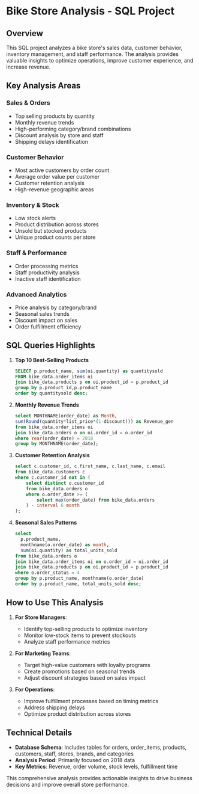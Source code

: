 
# Bike Store Analysis - SQL Project

## Overview
This SQL project analyzes a bike store's sales data, customer behavior, inventory management, and staff performance. The analysis provides valuable insights to optimize operations, improve customer experience, and increase revenue.

## Key Analysis Areas

### Sales & Orders
- Top selling products by quantity
- Monthly revenue trends
- High-performing category/brand combinations
- Discount analysis by store and staff
- Shipping delays identification

### Customer Behavior
- Most active customers by order count
- Average order value per customer
- Customer retention analysis
- High-revenue geographic areas

### Inventory & Stock
- Low stock alerts
- Product distribution across stores
- Unsold but stocked products
- Unique product counts per store

### Staff & Performance
- Order processing metrics
- Staff productivity analysis
- Inactive staff identification

### Advanced Analytics
- Price analysis by category/brand
- Seasonal sales trends
- Discount impact on sales
- Order fulfillment efficiency

## SQL Queries Highlights

1. **Top 10 Best-Selling Products**
   ```sql
   SELECT p.product_name, sum(oi.quantity) as quantitysold 
   FROM bike_data.order_items oi 
   join bike_data.products p on oi.product_id = p.product_id
   group by p.product_id,p.product_name
   order by quantitysold desc;
   ```

2. **Monthly Revenue Trends**
   ```sql
   select MONTHNAME(order_date) as Month, 
   sum(Round(quantity*list_price*(1-discount))) as Revenue_gen 
   from bike_data.order_items oi
   join bike_data.orders o on oi.order_id = o.order_id 
   where Year(order_date) = 2018
   group by MONTHNAME(order_date);
   ```

3. **Customer Retention Analysis**
   ```sql
   select c.customer_id, c.first_name, c.last_name, c.email
   from bike_data.customers c
   where c.customer_id not in (
       select distinct o.customer_id
       from bike_data.orders o
       where o.order_date >= (
           select max(order_date) from bike_data.orders
       ) - interval 6 month
   );
   ```

4. **Seasonal Sales Patterns**
   ```sql
   select 
     p.product_name,
     monthname(o.order_date) as month,
     sum(oi.quantity) as total_units_sold
   from bike_data.orders o
   join bike_data.order_items oi on o.order_id = oi.order_id
   join bike_data.products p on oi.product_id = p.product_id
   where o.order_status = 4
   group by p.product_name, monthname(o.order_date)
   order by p.product_name, total_units_sold desc;
   ```

## How to Use This Analysis

1. **For Store Managers**:
   - Identify top-selling products to optimize inventory
   - Monitor low-stock items to prevent stockouts
   - Analyze staff performance metrics

2. **For Marketing Teams**:
   - Target high-value customers with loyalty programs
   - Create promotions based on seasonal trends
   - Adjust discount strategies based on sales impact

3. **For Operations**:
   - Improve fulfillment processes based on timing metrics
   - Address shipping delays
   - Optimize product distribution across stores

## Technical Details

- **Database Schema**: Includes tables for orders, order_items, products, customers, staff, stores, brands, and categories
- **Analysis Period**: Primarily focused on 2018 data
- **Key Metrics**: Revenue, order volume, stock levels, fulfillment time

This comprehensive analysis provides actionable insights to drive business decisions and improve overall store performance.
